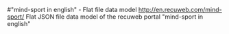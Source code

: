 #"mind-sport in english" - Flat file data model
http://en.recuweb.com/mind-sport/
Flat JSON file data model of the recuweb portal "mind-sport in english"
